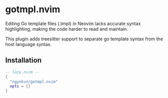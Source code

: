 # gotmpl.nvim

Editing Go template files (.tmpl) in Neovim lacks accurate syntax highlighting, making the code
harder to read and maintain.

This plugin adds treesitter support to separate go template syntax from the host language syntax.

## Installation

```lua
-- lazy.nvim --
{
  "ngynkvn/gotmpl.nvim"
  opts = {}
}
```
